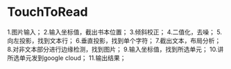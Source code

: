 # TouchToRead

1.图片输入；
2.输入坐标值，截出书本位置；
3.倾斜校正；
4.二值化，去噪；
5.向左投影，找到文本行；
6.垂直投影，找到单个字符；
7.截出文本，布局分析；
8.对非文本部分进行边缘检测，找到图片；
9.输入坐标值，找到所选单元；
10.讲所选单元发到google cloud；
11.输出结果；
